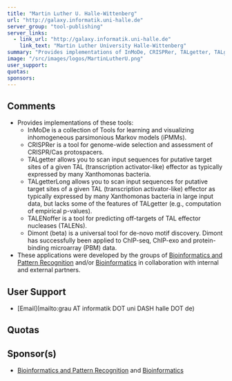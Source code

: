 ```yaml
---
title: "Martin Luther U. Halle-Wittenberg"
url: "http://galaxy.informatik.uni-halle.de"
server_group: "tool-publishing"
server_links: 
  - link_url: "http://galaxy.informatik.uni-halle.de"
    link_text: "Martin Luther University Halle-Wittenberg"
summary: "Provides implementations of InMoDe, CRISPRer, TALgetter, TALgetterLong, TALENoffer, and Dimont "
image: "/src/images/logos/MartinLutherU.png"
user_support: 
quotas: 
sponsors: 
---
```


## Comments

* Provides implementations of these tools:
  * InMoDe  is a collection of Tools for learning and visualizing inhomogeneous parsimonious Markov models (iPMMs).
  * CRISPRer is a tool for genome-wide selection and assessment of CRISPR/Cas protospacers.
  * TALgetter allows you to scan input sequences for putative target sites of a given TAL (transcription activator-like) effector as typically expressed by many Xanthomonas bacteria.
  * TALgetterLong allows you to scan input sequences for putative target sites of a given TAL (transcription activator-like) effector as typically expressed by many Xanthomonas bacteria in large input data, but lacks some of the features of TALgetter (e.g., computation of empirical p-values).
  * TALENoffer is a tool for predicting off-targets of TAL effector nucleases (TALENs).
  * Dimont (beta) is a universal tool for de-novo motif discovery. Dimont has successfully been applied to ChIP-seq, ChIP-exo and protein-binding microarray (PBM) data.
* These applications were developed by the groups of [Bioinformatics and Pattern Recognition](http://informatik.uni-halle.de/arbeitsgruppen/mustererkennung/?lang=en) and/or [Bioinformatics](http://informatik.uni-halle.de/arbeitsgruppen/bioinformatik/?lang=en) in collaboration with internal and external partners.

## User Support

* [Email](mailto:grau AT informatik DOT uni DASH halle DOT de)

## Quotas


## Sponsor(s)

* [Bioinformatics and Pattern Recognition](http://informatik.uni-halle.de/arbeitsgruppen/mustererkennung/?lang=en) and [Bioinformatics](http://informatik.uni-halle.de/arbeitsgruppen/bioinformatik/?lang=en)
